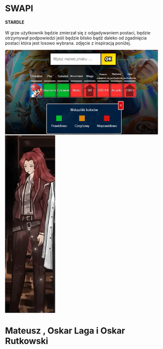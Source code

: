 # SWAPI
#### STARDLE

W grze użytkownik będzie zmierzał się z odgadywaniem postaci, będzie otrzymywał podpowiedzi jeśli będzie blisko bądź daleko od zgadnięcia postaci która jest losowo wybrana. zdjęcie z inspiracją poniżej.

<img src="smash.png" />

<img src="mommy.png" />



# Mateusz , Oskar Laga i Oskar Rutkowski
